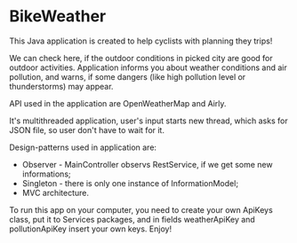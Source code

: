 # BikeWeather

This Java application is created to help cyclists with planning they trips!

We can check here, if the outdoor conditions in picked city are good for outdoor activities. Application informs you about weather conditions and air pollution, and warns, if some dangers (like high pollution level or thunderstorms) may appear.

API used in the application are OpenWeatherMap and Airly.

It's multithreaded application, user's input starts new thread, which asks for JSON file, so user don't have to wait for it.

Design-patterns used in application are:
- Observer - MainController observs RestService, if we get some new informations;
- Singleton - there is only one instance of InformationModel;
- MVC architecture.

To run this app on your computer, you need to create your own ApiKeys class, put it to Services packages, and in fields weatherApiKey and pollutionApiKey insert your own keys. Enjoy!

